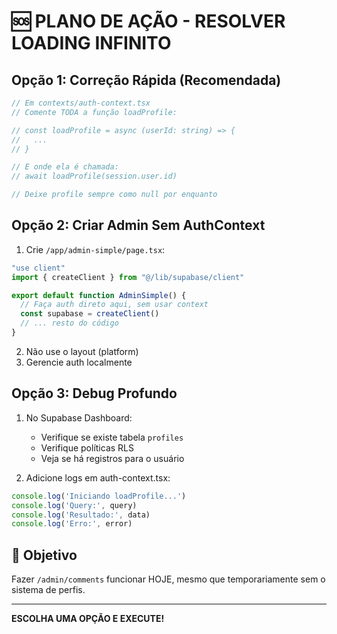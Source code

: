 # 🆘 PLANO DE AÇÃO - RESOLVER LOADING INFINITO

## Opção 1: Correção Rápida (Recomendada)

```typescript
// Em contexts/auth-context.tsx
// Comente TODA a função loadProfile:

// const loadProfile = async (userId: string) => {
//   ...
// }

// E onde ela é chamada:
// await loadProfile(session.user.id) 

// Deixe profile sempre como null por enquanto
```

## Opção 2: Criar Admin Sem AuthContext

1. Crie `/app/admin-simple/page.tsx`:
```typescript
"use client"
import { createClient } from "@/lib/supabase/client"

export default function AdminSimple() {
  // Faça auth direto aqui, sem usar context
  const supabase = createClient()
  // ... resto do código
}
```

2. Não use o layout (platform)
3. Gerencie auth localmente

## Opção 3: Debug Profundo

1. No Supabase Dashboard:
   - Verifique se existe tabela `profiles`
   - Verifique políticas RLS
   - Veja se há registros para o usuário

2. Adicione logs em auth-context.tsx:
```typescript
console.log('Iniciando loadProfile...')
console.log('Query:', query)
console.log('Resultado:', data)
console.log('Erro:', error)
```

## 🎯 Objetivo

Fazer `/admin/comments` funcionar HOJE, mesmo que temporariamente sem o sistema de perfis.

---

**ESCOLHA UMA OPÇÃO E EXECUTE!**
